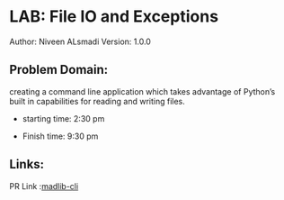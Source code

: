 # LAB: File IO and Exceptions
Author: Niveen ALsmadi Version: 1.0.0

## Problem Domain: 

creating a command line application which takes advantage of Python’s built in capabilities for reading and writing files.

- starting time: 2:30 pm

- Finish time: 9:30 pm

## Links:
PR Link :[madlib-cli](https://github.com/NiveenAlSmadi/madlib-cli/pull/1)